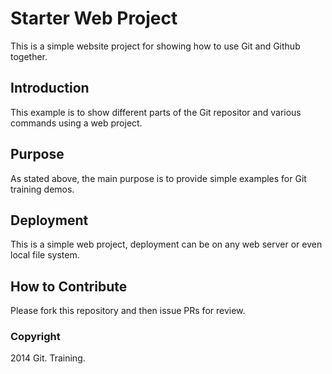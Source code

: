 # Starter Web Project

This is a simple website project for showing how to use Git and Github together.

## Introduction

This example is to show different parts of the Git repositor and various commands using a web project.

## Purpose

As stated above, the main purpose is to provide simple examples for Git training demos.

## Deployment

This is a simple web project, deployment can be on any web server or even local file system.

## How to Contribute

Please fork this repository and then issue PRs for review.

### Copyright

2014 Git. Training.